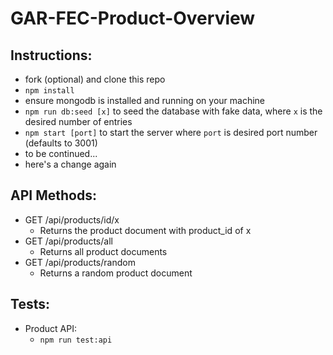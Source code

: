 # GAR-FEC-Product-Overview

## Instructions:
- fork (optional) and clone this repo
- `npm install`
- ensure mongodb is installed and running on your machine
- `npm run db:seed [x]` to seed the database with fake data, where `x` is the desired number of entries
- `npm start [port]` to start the server where `port` is desired port number (defaults to 3001)
- to be continued...
- here's a change again

## API Methods:
- GET /api/products/id/x
  - Returns the product document with product_id of x
- GET /api/products/all
  - Returns all product documents
- GET /api/products/random
  - Returns a random product document

## Tests:
- Product API:
  - `npm run test:api`
